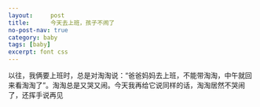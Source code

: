 ```yaml
---
layout:     post
title:      今天去上班，孩子不闹了
no-post-nav: true
category: baby
tags: [baby]
excerpt: font css 
---
```


<p>以往，我俩要上班时，总是对淘淘说：“爸爸妈妈去上班，不能带淘淘，中午就回来看淘淘了”。淘淘总是又哭又闹。今天我再给它说同样的话，淘淘居然不哭闹了，还挥手说再见</p>





